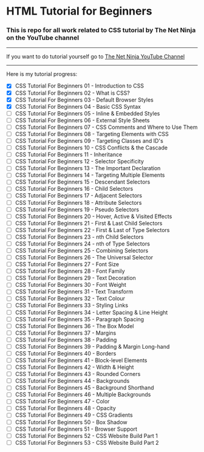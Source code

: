 # HTML Tutorial for Beginners

### This is repo for all work related to CSS tutorial by The Net Ninja on the YouTube channel

---

If you want to do tutorial yourself go to [The Net Ninja YouTube Channel](https://www.youtube.com/playlist?list=PL4cUxeGkcC9gQeDH6xYhmO-db2mhoTSrT "To the site")

---

Here is my tutorial progress:

* [x] CSS Tutorial For Beginners 01 - Introduction to CSS
* [x] CSS Tutorial For Beginners 02 - What is CSS?
* [x] CSS Tutorial For Beginners 03 - Default Browser Styles
* [x] CSS Tutorial For Beginners 04 - Basic CSS Syntax
* [ ] CSS Tutorial For Beginners 05 - Inline & Embedded Styles
* [ ] CSS Tutorial For Beginners 06 - External Style Sheets
* [ ] CSS Tutorial For Beginners 07 - CSS Comments and Where to Use Them
* [ ] CSS Tutorial For Beginners 08 - Targeting Elements with CSS
* [ ] CSS Tutorial For Beginners 09 - Targeting Classes and ID's
* [ ] CSS Tutorial For Beginners 10 - CSS Conflicts & the Cascade
* [ ] CSS Tutorial For Beginners 11 - Inheritance
* [ ] CSS Tutorial For Beginners 12 - Selector Specificity
* [ ] CSS Tutorial For Beginners 13 - The Important Declaration
* [ ] CSS Tutorial For Beginners 14 - Targeting Multiple Elements
* [ ] CSS Tutorial For Beginners 15 - Descendant Selectors
* [ ] CSS Tutorial For Beginners 16 - Child Selectors
* [ ] CSS Tutorial For Beginners 17 - Adjacent Selectors
* [ ] CSS Tutorial For Beginners 18 - Attribute Selectors
* [ ] CSS Tutorial For Beginners 19 - Pseudo Selectors
* [ ] CSS Tutorial For Beginners 20 - Hover, Active & Visited Effects
* [ ] CSS Tutorial For Beginners 21 - First & Last Child Selectors
* [ ] CSS Tutorial For Beginners 22 - First & Last of Type Selectors
* [ ] CSS Tutorial For Beginners 23 - nth Child Selectors
* [ ] CSS Tutorial For Beginners 24 - nth of Type Selectors
* [ ] CSS Tutorial For Beginners 25 - Combining Selectors
* [ ] CSS Tutorial For Beginners 26 - The Universal Selector
* [ ] CSS Tutorial For Beginners 27 - Font Size
* [ ] CSS Tutorial For Beginners 28 - Font Family
* [ ] CSS Tutorial For Beginners 29 - Text Decoration
* [ ] CSS Tutorial For Beginners 30 - Font Weight
* [ ] CSS Tutorial For Beginners 31 - Text Transform
* [ ] CSS Tutorial For Beginners 32 - Text Colour
* [ ] CSS Tutorial For Beginners 33 - Styling Links
* [ ] CSS Tutorial For Beginners 34 - Letter Spacing & Line Height
* [ ] CSS Tutorial For Beginners 35 - Paragraph Spacing
* [ ] CSS Tutorial For Beginners 36 - The Box Model
* [ ] CSS Tutorial For Beginners 37 - Margins
* [ ] CSS Tutorial For Beginners 38 - Padding
* [ ] CSS Tutorial For Beginners 39 - Padding & Margin Long-hand
* [ ] CSS Tutorial For Beginners 40 - Borders
* [ ] CSS Tutorial For Beginners 41 - Block-level Elements
* [ ] CSS Tutorial For Beginners 42 - Width & Height
* [ ] CSS Tutorial For Beginners 43 - Rounded Corners
* [ ] CSS Tutorial For Beginners 44 - Backgrounds
* [ ] CSS Tutorial For Beginners 45 - Background Shorthand
* [ ] CSS Tutorial For Beginners 46 - Multiple Backgrounds
* [ ] CSS Tutorial For Beginners 47 - Color
* [ ] CSS Tutorial For Beginners 48 - Opacity
* [ ] CSS Tutorial For Beginners 49 - CSS Gradients
* [ ] CSS Tutorial For Beginners 50 - Box Shadow
* [ ] CSS Tutorial For Beginners 51 - Browser Support
* [ ] CSS Tutorial For Beginners 52 - CSS Website Build Part 1
* [ ] CSS Tutorial For Beginners 53 - CSS Website Build Part 2